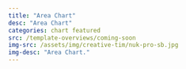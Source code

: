 ```yaml
---
title: "Area Chart"
desc: "Area Chart"
categories: chart featured
src: /template-overviews/coming-soon
img-src: /assets/img/creative-tim/nuk-pro-sb.jpg
img-desc: "Area Chart."
---
```

